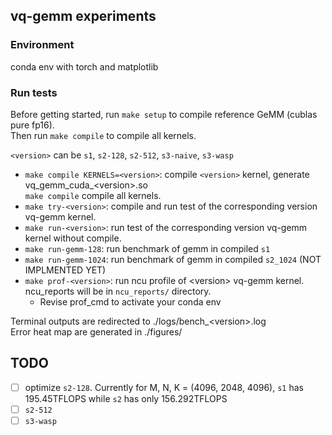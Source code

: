 ## vq-gemm experiments

### Environment
conda env with torch and matplotlib

### Run tests

Before getting started, run `make setup` to compile reference GeMM (cublas pure fp16).  
Then run `make compile` to compile all kernels.

`<version>` can be `s1`, `s2-128`, `s2-512`, `s3-naive`, `s3-wasp`
- `make compile KERNELS=<version>`: compile `<version>` kernel, generate vq_gemm_cuda_\<version\>.so   
`make compile` compile all kernels.
- `make try-<version>`: compile and run test of the corresponding version vq-gemm kernel.
- `make run-<version>`: run test of the corresponding version vq-gemm kernel without compile.
- `make run-gemm-128`: run benchmark of gemm in compiled `s1`
- `make run-gemm-1024`: run benchmark of gemm in compiled `s2_1024` (NOT IMPLMENTED YET)
- `make prof-<version>`: run ncu profile of \<version\> vq-gemm kernel. ncu_reports will be in `ncu_reports/` directory.
    - Revise prof_cmd to activate your conda env    

Terminal outputs are redirected to ./logs/bench_\<version\>.log  
Error heat map are generated in ./figures/

## TODO
- [ ] optimize `s2-128`. Currently for M, N, K = (4096, 2048, 4096), `s1` has 195.45TFLOPS while `s2` has only 156.292TFLOPS
- [ ] `s2-512`
- [ ] `s3-wasp`